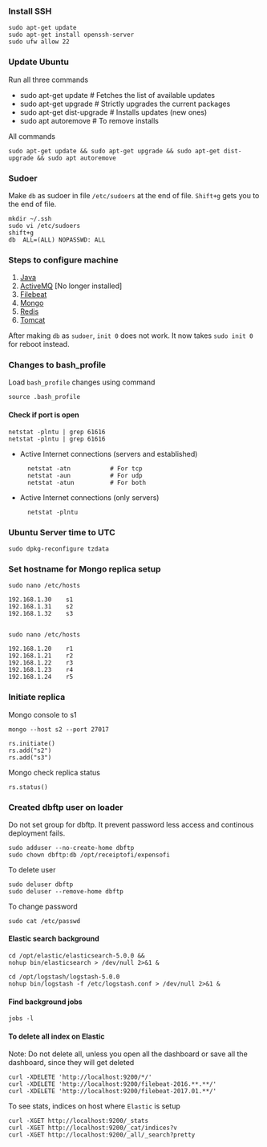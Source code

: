 ### Install SSH
    
    sudo apt-get update
    sudo apt-get install openssh-server
    sudo ufw allow 22
    
### Update Ubuntu
Run all three commands
    
- sudo apt-get update        # Fetches the list of available updates
- sudo apt-get upgrade       # Strictly upgrades the current packages
- sudo apt-get dist-upgrade  # Installs updates (new ones)
- sudo apt autoremove        # To remove installs 

All commands 

    sudo apt-get update && sudo apt-get upgrade && sudo apt-get dist-upgrade && sudo apt autoremove

### Sudoer
Make `db` as sudoer in file `/etc/sudoers` at the end of file. `Shift+g` gets you to the end of file.

    mkdir ~/.ssh
    sudo vi /etc/sudoers
    shift+g
    db  ALL=(ALL) NOPASSWD: ALL
    
### Steps to configure machine
    
01. [Java](java.md)
02. [ActiveMQ](activemq.md) [No longer installed]
03. [Filebeat](filebeat.md)
04. [Mongo](mongo.md)
05. [Redis](redis.md)
06. [Tomcat](tomcat.md)
    
After making `db` as `sudoer`, `init 0` does not work. It now takes `sudo init 0` for reboot instead.
### Changes to bash_profile
Load `bash_profile` changes using command

    source .bash_profile

#### Check if port is open 
    
    netstat -plntu | grep 61616
    netstat -plntu | grep 61616
    
- Active Internet connections (servers and established)
    
        netstat -atn           # For tcp
        netstat -aun           # For udp
        netstat -atun          # For both

- Active Internet connections (only servers)
    
        netstat -plntu
    
### Ubuntu Server time to UTC
    
    sudo dpkg-reconfigure tzdata    
    
### Set hostname for Mongo replica setup
    
    sudo nano /etc/hosts
    
    192.168.1.30    s1
    192.168.1.31    s2
    192.168.1.32    s3
    
    
    sudo nano /etc/hosts
        
    192.168.1.20    r1
    192.168.1.21    r2
    192.168.1.22    r3
    192.168.1.23    r4
    192.168.1.24    r5
    
### Initiate replica
Mongo console to s1   
 
    mongo --host s2 --port 27017
    
    rs.initiate()
    rs.add("s2")
    rs.add("s3")
    
Mongo check replica status
    
    rs.status()
    
### Created dbftp user on loader
Do not set group for dbftp. It prevent password less access and continous deployment fails.  

    sudo adduser --no-create-home dbftp
    sudo chown dbftp:db /opt/receiptofi/expensofi
    
To delete user
    
    sudo deluser dbftp
    sudo deluser --remove-home dbftp
    
To change password
    
    sudo cat /etc/passwd
    
    
#### Elastic search background
    
    cd /opt/elastic/elasticsearch-5.0.0 &&
    nohup bin/elasticsearch > /dev/null 2>&1 &
         
    cd /opt/logstash/logstash-5.0.0
    nohup bin/logstash -f /etc/logstash.conf > /dev/null 2>&1 &
                   
#### Find background jobs
                   
    jobs -l              
         
#### To delete all index on Elastic 

Note: Do not delete all, unless you open all the dashboard or save all the dashboard, since they will get deleted 
    
    curl -XDELETE 'http://localhost:9200/*/'
    curl -XDELETE 'http://localhost:9200/filebeat-2016.**.**/'
    curl -XDELETE 'http://localhost:9200/filebeat-2017.01.**/'
    
To see stats, indices on host where `Elastic` is setup
    
    curl -XGET http://localhost:9200/_stats
    curl -XGET http://localhost:9200/_cat/indices?v
    curl -XGET http://localhost:9200/_all/_search?pretty         